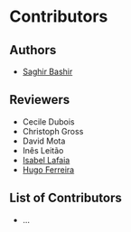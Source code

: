 Contributors
============

## Authors
- [Saghir Bashir](https://github.com/saghirb)

## Reviewers
- Cecile Dubois
- Christoph Gross
- David Mota
- Inês Leitão 
- [Isabel Lafaia](https://github.com/IsabelLafaia)
- [Hugo Ferreira](https://twitter.com/hu_daa)

## List of Contributors
- ...

